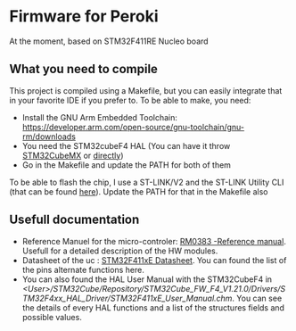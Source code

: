 # Firmware for Peroki

At the moment, based on STM32F411RE Nucleo board

## What you need to compile

This project is compiled using a Makefile, but you can easily integrate that in your favorite IDE if you prefer to.
To be able to make, you need:

 - Install the GNU Arm Embedded Toolchain: https://developer.arm.com/open-source/gnu-toolchain/gnu-rm/downloads
 - You need the STM32cubeF4 HAL (You can have it throw [STM32CubeMX](https://www.st.com/en/development-tools/stm32cubemx.html) or [directly](https://www.st.com/content/st_com/en/products/embedded-software/mcus-embedded-software/stm32-embedded-software/stm32cube-mcu-packages/stm32cubef4.html))
 - Go in the Makefile and update the PATH for both of them

To be able to flash the chip, I use a ST-LINK/V2 and the ST-LINK Utility CLI (that can be found [here](https://www.st.com/content/st_com/en/products/development-tools/software-development-tools/stm32-software-development-tools/stm32-programmers/stsw-link004.html)).
Update the PATH for that in the Makefile also

## Usefull documentation

 - Reference Manuel for the micro-controler: [RM0383 -Reference manual](https://www.st.com/content/ccc/resource/technical/document/reference_manual/9b/53/39/1c/f7/01/4a/79/DM00119316.pdf/files/DM00119316.pdf/jcr:content/translations/en.DM00119316.pdf). Usefull for a detailed description of the HW modules.
 - Datasheet of the uc : [STM32F411xE Datasheet](https://www.st.com/content/ccc/resource/technical/document/datasheet/b3/a5/46/3b/b4/e5/4c/85/DM00115249.pdf/files/DM00115249.pdf/jcr:content/translations/en.DM00115249.pdf). You can found the list of the pins alternate functions here.
 - You can also found the HAL User Manual with the STM32CubeF4 in _\<User>/STM32Cube/Repository/STM32Cube_FW_F4_V1.21.0/Drivers/STM32F4xx_HAL_Driver/STM32F411xE_User_Manual.chm_. You can see the details of every HAL functions and a list of the structures fields and possible values.
 